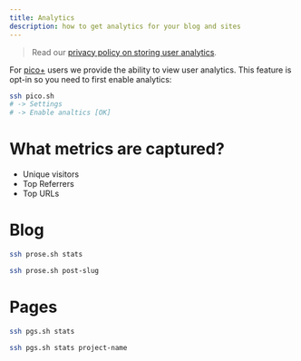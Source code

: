 ```yaml
---
title: Analytics
description: how to get analytics for your blog and sites
---
```


> Read our
> [privacy policy on storing user analytics](https://pico.sh/privacy#analytics).

For [pico+](/plus) users we provide the ability to view user analytics. This
feature is opt-in so you need to first enable analytics:

```bash
ssh pico.sh
# -> Settings
# -> Enable analtics [OK]
```

# What metrics are captured?

- Unique visitors
- Top Referrers
- Top URLs

# Blog

```bash
ssh prose.sh stats
```

```bash
ssh prose.sh post-slug
```

# Pages

```bash
ssh pgs.sh stats
```

```bash
ssh pgs.sh stats project-name
```
